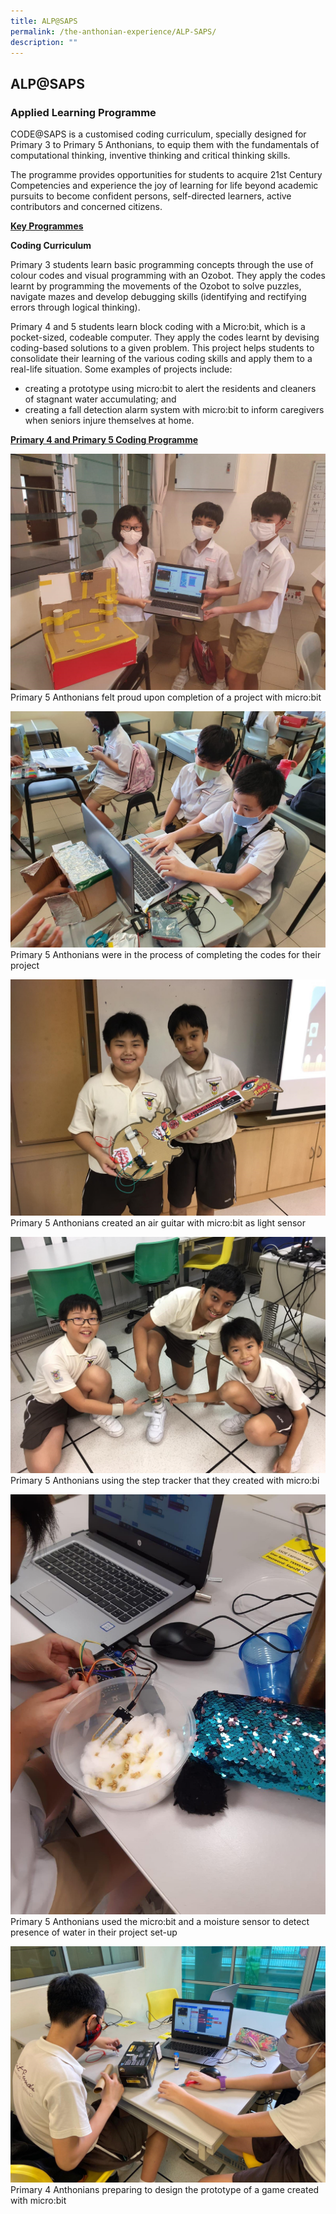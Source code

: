 ```yaml
---
title: ALP@SAPS
permalink: /the-anthonian-experience/ALP-SAPS/
description: ""
---
```

## ALP@SAPS

### Applied Learning Programme


CODE@SAPS is a customised coding curriculum, specially designed for Primary 3 to Primary 5 Anthonians, to equip them with the fundamentals of computational thinking, inventive thinking and critical thinking skills. 

  

The programme provides opportunities for students to acquire 21st Century Competencies and experience the joy of learning for life beyond academic pursuits to become confident persons, self-directed learners, active contributors and concerned citizens.   

  

**<u>Key Programmes</u>**

  

**Coding Curriculum** 

Primary 3 students learn basic programming concepts through the use of colour codes and visual programming with an Ozobot. They apply the codes learnt by programming the movements of the Ozobot to solve puzzles, navigate mazes and develop debugging skills (identifying and rectifying errors through logical thinking).

  

Primary 4 and 5 students learn block coding with a Micro:bit, which is a pocket-sized, codeable computer. They apply the codes learnt by devising coding-based solutions to a given problem. This project helps students to consolidate their learning of the various coding skills and apply them to a real-life situation. Some examples of projects include: 

*   creating a prototype using micro:bit to alert the residents and cleaners of stagnant water accumulating; and
*   creating a fall detection alarm system with micro:bit to inform caregivers when seniors injure themselves at home.

**<u>Primary 4 and Primary 5 Coding Programme</u>**

![](/images/als.jpeg)
Primary 5 Anthonians felt proud upon completion of a project with micro:bit

![](/images/als2.jpeg)
Primary 5 Anthonians were in the process of completing the codes for their project

![](/images/als3.jpeg)
Primary 5 Anthonians created an air guitar with micro:bit as light sensor

![](/images/als4.jpeg)
Primary 5 Anthonians using the step tracker that they created with micro:bi


![](/images/als5.jpeg)
Primary 5 Anthonians used the micro:bit and a moisture sensor to detect presence of water in their project set-up

![](/images/als6.jpeg)
Primary 4 Anthonians preparing to design the prototype of a game created with micro:bit



